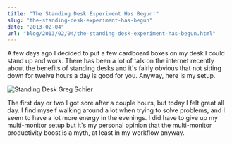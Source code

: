 ```yaml
---
title: "The Standing Desk Experiment Has Begun!"
slug: "the-standing-desk-experiment-has-begun"
date: "2013-02-04"
url: "blog/2013/02/04/the-standing-desk-experiment-has-begun.html"
---
```


A few days ago I decided to put a few cardboard boxes on my desk I could stand up and work. There has been a lot of talk on the internet recently about the benefits of standing desks and it's fairly obvious that not sitting down for twelve hours a day is good for you. Anyway, here is my setup.

![Standing Desk Greg Schier](https://s3.amazonaws.com/gschierBlog/images/desk.jpg)

The first day or two I got sore after a couple hours, but today I felt great all day. I find myself walking around a lot when trying to solve problems, and I seem to have a lot more energy in the evenings. I did have to give up my multi-monitor setup but it's my personal opinion that the multi-monitor productivity boost is a myth, at least in my workflow anyway.

